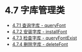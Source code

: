 # 4.7     字库管理类

* [4.7.1    查询字库 - queryFont](HTTP/Font/queryFont.md)
* [4.7.2    安装字库 - installFont](HTTP/Font/installFont.md)
* [4.7.3    检查字库 - queryFontExist](HTTP/Font/queryFontExist.md)
* [4.7.4    删除字库 - deleteFont](HTTP/Font/deleteFont.md)
